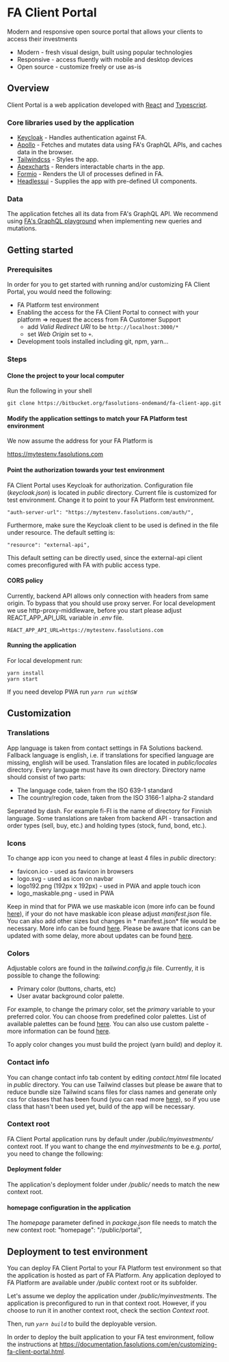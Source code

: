 # FA Client Portal

Modern and responsive open source portal that allows your clients to access their investments

* Modern - fresh visual design, built using popular technologies
* Responsive - access fluently with mobile and desktop devices
* Open source - customize freely or use as-is

## Overview

Client Portal is a web application developed with [React](https://reactjs.org/) and [Typescript](https://www.typescriptlang.org/docs/handbook/typescript-from-scratch.html).

### Core libraries used by the application

- [Keycloak](https://www.keycloak.org/docs/latest/securing_apps/index.html#_javascript_adapter) - Handles authentication against FA.
- [Apollo](https://www.apollographql.com/docs/react/get-started) - Fetches and mutates data using FA's GraphQL APIs, and caches data in the browser.
- [Tailwindcss](https://tailwindcss.com/docs/installation) - Styles the app.
- [Apexcharts](https://apexcharts.com/docs/react-charts/#) - Renders interactable charts in the app.
- [Formio](https://github.com/formio/react#readme) - Renders the UI of processes defined in FA.
- [Headlessui](https://headlessui.com/) - Supplies the app with pre-defined UI components.

### Data

The application fetches all its data from FA's GraphQL API. We recommend using [FA's GraphQL playground](https://documentation.fasolutions.com/en/graphql-api-view.html) when implementing new queries and mutations.

## Getting started

### Prerequisites

In order for you to get started with running and/or customizing FA Client Portal, you would need the following:

* FA Platform test environment
* Enabling the access for the FA Client Portal to connect with your platform => request the access from FA Customer Support
    * add *Valid Redirect URI* to be `http://localhost:3000/*`
    * set *Web Origin* set to `+`.
* Development tools installed including git, npm, yarn...


### Steps

#### Clone the project to your local computer

Run the following in your shell

    git clone https://bitbucket.org/fasolutions-ondemand/fa-client-app.git

#### Modify the application settings to match your FA Platform test environment

We now assume the address for your FA Platform is 

https://mytestenv.fasolutions.com

#### Point the authorization towards your test environment

FA Client Portal uses Keycloak for authorization. Configuration file (*keycloak.json*) is located in *public* directory. Current file
is customized for test environment. Change it to point to your FA Platform test environment. 

    "auth-server-url": "https://mytestenv.fasolutions.com/auth/",

Furthermore, make sure the Keycloak client to be used is defined in the file under resource. The default setting is:
    
    "resource": "external-api",

This default setting can be directly used, since the external-api client comes preconfigured with FA with public access type.

#### CORS policy

Currently, backend API allows only connection with headers from same origin. To bypass that you should use proxy server.
For local development we use http-proxy-middleware, before you start please adjust REACT_APP_API_URL variable in *.env*
file.

    REACT_APP_API_URL=https://mytestenv.fasolutions.com

#### Running the application

For local development run:

  	yarn install
  	yarn start

If you need develop PWA run _`yarn run withSW`_

## Customization

### Translations

App language is taken from contact settings in FA Solutions backend. Fallback language is english, i.e. if translations
for specified language are missing, english will be used. Translation files are located in *public/locales* directory.
Every language must have its own directory. Directory name should consist of two parts:

* The language code, taken from the ISO 639-1 standard
* The country/region code, taken from the ISO 3166-1 alpha-2 standard

Seperated by dash. For example fi-FI is the name of directory for Finnish language. Some translations are taken from
backend API - transaction and order types (sell, buy, etc.) and holding types (stock, fund, bond, etc.).

### Icons

To change app icon you need to change at least 4 files in *public* directory:

* favicon.ico - used as favicon in browsers
* logo.svg - used as icon on navbar
* logo192.png (192px x 192px) - used in PWA and apple touch icon
* logo_maskable.png - used in PWA

Keep in mind that for PWA we use maskable icon (more info can be found [here](https://web.dev/maskable-icon/)), if your
do not have maskable icon please adjust *manifest.json* file. You can also add other sizes but changes in *
manifest.json*
file would be necessary. More info can be found [here](https://developer.mozilla.org/en-US/docs/Web/Manifest/icons).
Please be aware that icons can be updated with some delay, more about updates can be
found [here](https://web.dev/manifest-updates/).

### Colors

Adjustable colors are found in the _tailwind.config.js_ file. Currently, it is possible to change the following:

- Primary color (buttons, charts, etc)
- User avatar background color palette.

For example, to change the primary color, set the _primary_ variable to your preferred color. You
can choose from predefined color palettes. List of available palettes can be
found [here](https://tailwindcss.com/docs/customizing-colors). You can also use custom palette - more information can be
found [here](https://tailwindcss.com/docs/customizing-colors#generating-colors).

To apply color changes you must build the project (yarn build) and deploy it.

### Contact info

You can change contact info tab content by editing *contact.html* file located in *public* directory. You can use
Tailwind classes but please be aware that to reduce bundle size Tailwind scans files for class names and generate only
css for classes that has been found (you can read more [here](https://tailwindcss.com/docs/content-configuration)), so
if you use class that hasn't been used yet, build of the app will be necessary.

### Context root

FA Client Portal application runs by default under */public/myinvestments/* context root. If you want to change the end *myinvestments* to be e.g. *portal*, you need to change the following:

#### Deployment folder

The application's deployment folder under */public/* needs to match the new context root.

#### homepage configuration in the application

The *homepage* parameter defined in *package.json* file needs to match the new context root:
    "homepage": "/public/portal",

## Deployment to test environment

You can deploy FA Client Portal to your FA Platform test environment so that the application is hosted as part of FA Platform.
Any application deployed to FA Platform are available under */public* context root or its subfolder.

Let's assume we deploy the application under */public/myinvestments*. The application is preconfigured to run in that context root. 
However, if you choose to run it in another context root, check the section *Context root*.

Then, run  _`yarn build`_ to build the deployable version. 

In order to deploy the built application to your FA test environment, follow the instructions at https://documentation.fasolutions.com/en/customizing-fa-client-portal.html.